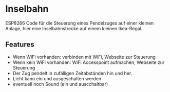 # Inselbahn

ESP8266 Code für die Steuerung eines Pendelzuges auf einer kleinen Anlage, hier eine Inselbahnstrecke auf einem kleinen Ikea-Regal.

## Features

* Wenn WiFi vorhanden: verbinden mit WiFi, Webseite zur Steuerung
* Wenn kein WiFi vorhanden: WiFi Accesspoint aufmachen, Webseite zur Steuerung
* Der Zug pendelt in zufälligen Zeitabständen hin und her. 
* Licht kann ein und ausgeschalten werden
* eventuell noch Sound (ein und auscchaltbar)